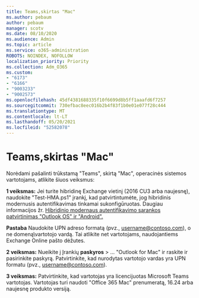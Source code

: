 ```yaml
---
title: Teams,skirtas "Mac"
ms.author: pebaum
author: pebaum
manager: scotv
ms.date: 08/10/2020
ms.audience: Admin
ms.topic: article
ms.service: o365-administration
ROBOTS: NOINDEX, NOFOLLOW
localization_priority: Priority
ms.collection: Adm_O365
ms.custom:
- "6173"
- "6166"
- "9003233"
- "9002573"
ms.openlocfilehash: 45df4381688335f10f6699d8b5ff1aaafd6f7257
ms.sourcegitcommit: 730efbac8eec016b2b4f83f1b0e01e077f28c444
ms.translationtype: MT
ms.contentlocale: lt-LT
ms.lasthandoff: 05/20/2021
ms.locfileid: "52582078"
---
```

# <a name="teams-add-in-for-mac"></a>Teams,skirtas "Mac"

Norėdami pašalinti trūkstamą "Teams", skirtą "Mac", operacinės sistemos vartotojams, atlikite šiuos veiksmus:

**1 veiksmas:** Jei turite hibridinę Exchange vietinį (2016 CU3 arba naujesnę), naudokite "Test-HMA.ps1" įrankį, kad patvirtintumėte, jog hibridinis modernusis autentifikavimas tinkamai sukonfigūruotas. Daugiau informacijos žr. [Hibridinio modernaus autentifikavimo sąrankos patvirtinimas "Outlook OS" ir "Android".](https://aka.ms/TestHMAEAS)  

**Pastaba** Naudokite UPN adreso formatą (pvz., [username@contoso.com](mailto:username@contoso.com)), o ne domeną\vartotojo vardą. Tai atlikite net vartotojams, naudojantiems Exchange Online pašto dėžutes.

**2 veiksmas:** Nueikite į Įrankių **paskyros**  >  ... "Outlook for Mac" ir raskite ir pasirinkite paskyrą. Patvirtinkite, kad nurodytas vartotojo vardas yra UPN formatu (pvz., [username@contoso.com](mailto:username@contoso.com)).

**3 veiksmas:** Patvirtinkite, kad vartotojas yra licencijuotas Microsoft Teams vartotojas. Vartotojas turi naudoti "Office 365 Mac" prenumeratą, 16.24 arba naujesnę produkto versiją.